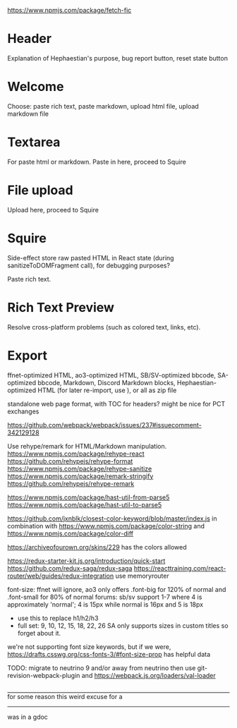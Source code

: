 <https://www.npmjs.com/package/fetch-fic>


# Header
Explanation of Hephaestian's purpose, bug report button, reset state button

# Welcome

Choose: paste rich text, paste markdown, upload html file, upload markdown file

# Textarea

For paste html or markdown. Paste in here, proceed to Squire

# File upload

Upload here, proceed to Squire

# Squire

Side-effect store raw pasted HTML in React state (during sanitizeToDOMFragment call), for debugging purposes?

Paste rich text.

# Rich Text Preview

Resolve cross-platform problems (such as colored text, links, etc).

# Export

ffnet-optimized HTML, ao3-optimized HTML, SB/SV-optimized bbcode, SA-optimized bbcode, Markdown, Discord Markdown blocks, Hephaestian-optimized HTML (for later re-import, use <meta name="generator" content="Hephaestian 1.0.1">), or all as zip file

standalone web page format, with TOC for headers? might be nice for PCT exchanges

https://github.com/webpack/webpack/issues/237#issuecomment-342129128

Use rehype/remark for HTML/Markdown manipulation.
https://www.npmjs.com/package/rehype-react
https://github.com/rehypejs/rehype-format
https://www.npmjs.com/package/rehype-sanitize
https://www.npmjs.com/package/remark-stringify
https://github.com/rehypejs/rehype-remark

https://www.npmjs.com/package/hast-util-from-parse5
https://www.npmjs.com/package/hast-util-to-parse5

https://github.com/jxnblk/closest-color-keyword/blob/master/index.js
in combination with https://www.npmjs.com/package/color-string and https://www.npmjs.com/package/color-diff

https://archiveofourown.org/skins/229 has the colors allowed

https://redux-starter-kit.js.org/introduction/quick-start
https://github.com/redux-saga/redux-saga
https://reacttraining.com/react-router/web/guides/redux-integration
use memoryrouter

font-size: ffnet will ignore, ao3 only offers .font-big for 120% of normal and .font-small for 80% of normal
forums: sb/sv support 1-7 where 4 is approximately 'normal'; 4 is 15px while normal is 16px and 5 is 18px
 - use this to replace h1/h2/h3
 - full set: 9, 10, 12, 15, 18, 22, 26
SA only supports sizes in custom titles so forget about it.

we're not supporting font size keywords, but if we were, https://drafts.csswg.org/css-fonts-3/#font-size-prop has helpful data

TODO: migrate to neutrino 9 and/or away from neutrino
then use git-revision-webpack-plugin and https://webpack.js.org/loaders/val-loader

<p dir="ltr" style="line-height:1.2;margin-top:0pt;margin-bottom:0pt;border-bottom:solid #000000 0.75pt;">&nbsp;</p>
for some reason this weird excuse for a <hr> was in a gdoc
